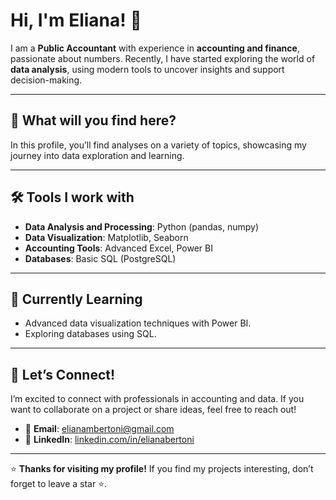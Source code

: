 # Hi, I'm Eliana! 👋

I am a **Public Accountant** with experience in **accounting and finance**, passionate about numbers. Recently, I have started exploring the world of **data analysis**, using modern tools to uncover insights and support decision-making.

---

## 🎯 What will you find here?

In this profile, you’ll find analyses on a variety of topics, showcasing my journey into data exploration and learning.

---

## 🛠️ Tools I work with

- **Data Analysis and Processing**: Python (pandas, numpy)
- **Data Visualization**: Matplotlib, Seaborn
- **Accounting Tools**: Advanced Excel, Power BI
- **Databases**: Basic SQL (PostgreSQL)

---

## 🌱 Currently Learning

- Advanced data visualization techniques with Power BI.
- Exploring databases using SQL.

---

## 🤝 Let’s Connect!

I’m excited to connect with professionals in accounting and data. If you want to collaborate on a project or share ideas, feel free to reach out!

- 📧 **Email**: [elianambertoni@gmail.com](mailto:elianambertoni@gmail.com)
- 💼 **LinkedIn**: [linkedin.com/in/elianabertoni](https://linkedin.com/in/elianabertoni)

---

⭐ **Thanks for visiting my profile!** If you find my projects interesting, don’t forget to leave a star ⭐.
